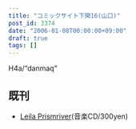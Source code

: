 ```yaml
---
title: "コミックサイト下関16(山口)"
post_id: 3374
date: "2006-01-08T00:00:00+09:00"
draft: true
tags: []
---
```



H4a/“danmaq”

## 既刊



  * [Leila Prismriver](https://danmaq.com/!/leila/)(音楽CD/300yen)
